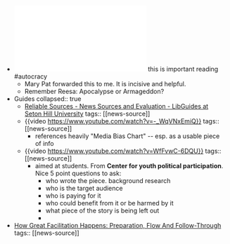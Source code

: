 - ![TheAnti-AutocracyHandbook(A4)-1.pdf](../assets/TheAnti-AutocracyHandbook(A4)-1_1758623649289_0.pdf) this is important reading #autocracy
	- Mary Pat forwarded this to me. It is incisive and helpful.
	- Remember Reesa: Apocalypse or Armageddon?
- Guides
  collapsed:: true
	- [Reliable Sources - News Sources and Evaluation - LibGuides at Seton Hill University](https://setonhill.libguides.com/News/reliable)
	  tags:: [[news-source]]
	- {{video https://www.youtube.com/watch?v=-_WqVNxEmiQ}}
	  tags:: [[news-source]]
		- references heavily "Media Bias Chart" -- esp. as a usable piece of info
	- {{video https://www.youtube.com/watch?v=WfFvwC-6DQU}}
	  tags:: [[news-source]]
		- aimed at students. From **Center for youth political participation**. Nice 5 point questions to ask:
			- who wrote the piece. background research
			- who is the target audience
			- who is paying for it
			- who could benefit from it or be harmed by it
			- what piece of the story is being left out
			-
- [How Great Facilitation Happens: Preparation, Flow And Follow-Through](https://www.forbes.com/councils/forbescoachescouncil/2025/09/23/how-great-facilitation-happens-preparation-flow-and-follow-through/)
  tags:: [[news-source]]

